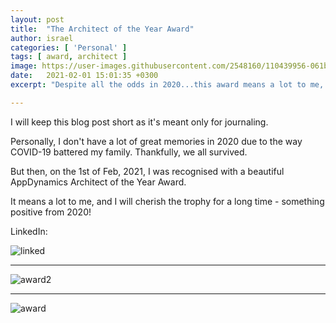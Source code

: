 ```yaml
---
layout: post
title:  "The Architect of the Year Award"
author: israel
categories: [ 'Personal' ]
tags: [ award, architect ]
image: https://user-images.githubusercontent.com/2548160/110439956-061b8b80-80b0-11eb-9946-0d3a0939952d.jpg
date:   2021-02-01 15:01:35 +0300
excerpt: "Despite all the odds in 2020...this award means a lot to me, and I will cherish the trophy for a long time..."

---
```


I will keep this blog post short as it's meant only for journaling.

Personally, I don't have a lot of great memories in 2020 due to the way COVID-19 battered my family. Thankfully, we all survived. 

But then, on the 1st of Feb, 2021, I was recognised with a beautiful AppDynamics Architect of the Year Award.

It means a lot to me, and I will cherish the trophy for a long time - something positive from 2020!

LinkedIn:

<p class="aligncenter">
<img alt ="linked" class="lazyimg" src="https://user-images.githubusercontent.com/2548160/110440146-42e78280-80b0-11eb-978b-d4193896df0b.jpg"/> 
<hr>


<p class="aligncenter">
<img alt ="award2" class="lazyimg" src="https://user-images.githubusercontent.com/2548160/110439966-087de580-80b0-11eb-8aef-4af57fff85b5.jpeg"/> 

<hr>

<p class="aligncenter">
<img alt ="award" class="lazyimg" src="https://user-images.githubusercontent.com/2548160/110439971-0a47a900-80b0-11eb-8bfd-974bfc07eeb5.jpeg"/> 


